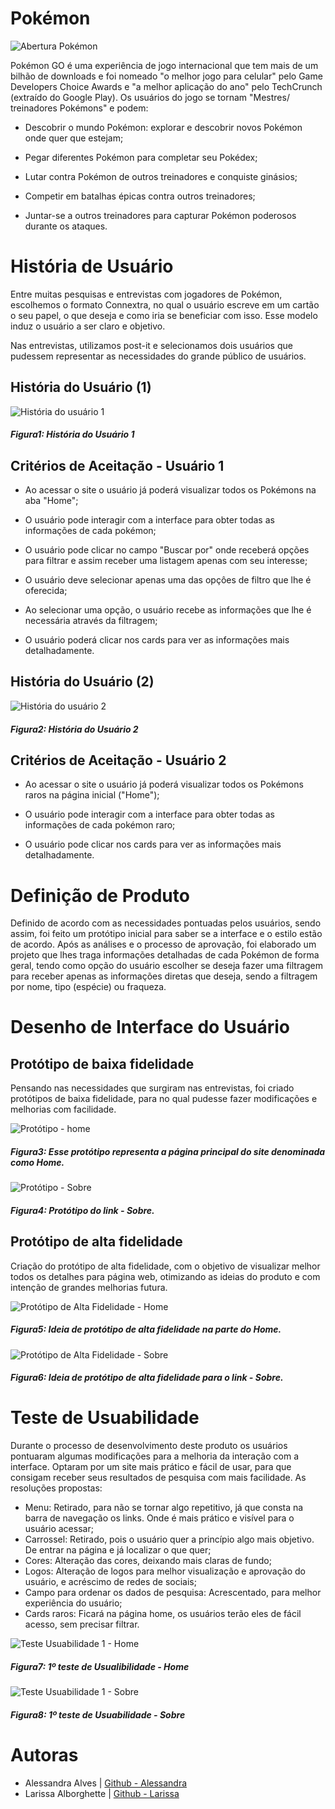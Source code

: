 # Pokémon 

![Abertura Pokémon](src/img/imgs.readme/pokemongo.readme.jpg) 

Pokémon GO é uma experiência de jogo internacional que tem mais de um bilhão de downloads e foi nomeado "o melhor jogo para celular" pelo Game Developers Choice Awards e "a melhor aplicação do ano" pelo TechCrunch (extraído do Google Play). Os usuários do jogo se tornam "Mestres/ treinadores Pokémons" e podem: 

* Descobrir o mundo Pokémon: explorar e descobrir novos Pokémon onde quer que estejam;

* Pegar diferentes Pokémon para completar seu Pokédex;

* Lutar contra Pokémon de outros treinadores e conquiste ginásios; 

* Competir em batalhas épicas contra outros treinadores; 

* Juntar-se a outros treinadores para capturar Pokémon poderosos durante os ataques. 

# História de Usuário 

Entre muitas pesquisas e entrevistas com jogadores de Pokémon, escolhemos o formato Connextra, no qual o usuário escreve em um cartão o seu papel, o que deseja e como iria se beneficiar com isso. Esse modelo induz o usuário a ser claro e objetivo. 

Nas entrevistas, utilizamos post-it e selecionamos dois usuários que pudessem representar as necessidades do grande público de usuários. 

## História do Usuário (1) 

![História do usuário 1](src/img/imgs.readme/post-it1.jpg)
##### Figura1: História do Usuário 1 

## Critérios de Aceitação - Usuário 1 

* Ao acessar o site o usuário já poderá visualizar todos os Pokémons na aba "Home";

* O usuário pode interagir com a interface para obter todas as informações de cada pokémon; 

* O usuário pode clicar no campo "Buscar por" onde receberá opções para filtrar e assim receber uma listagem apenas com seu interesse; 

* O usuário deve selecionar apenas uma das opçôes de filtro que lhe é oferecida;

* Ao selecionar uma opção, o usuário recebe as informações que lhe é necessária através da filtragem;

* O usuário poderá clicar nos cards para ver as informações mais detalhadamente. 

## História do Usuário (2)

![História do usuário 2](src/img/imgs.readme/post-it2.jpg)
##### Figura2: História do Usuário 2 

## Critérios de Aceitação - Usuário 2 

* Ao acessar o site o usuário já poderá visualizar todos os Pokémons raros na página inicial ("Home");

* O usuário pode interagir com a interface para obter todas as informações de cada pokémon raro; 
 
* O usuário pode clicar nos cards para ver as informações mais detalhadamente.

# Definição de Produto 

Definido de acordo com as necessidades pontuadas pelos usuários, sendo assim, foi feito um protótipo inicial para saber se a interface e o estilo estão de acordo. Após as análises e o processo de aprovação, foi elaborado um projeto que lhes traga informações detalhadas de cada Pokémon de forma geral, tendo como opção do usuário escolher se deseja fazer uma filtragem para receber apenas as informações diretas que deseja, sendo a filtragem por nome, tipo (espécie) ou fraqueza. 

# Desenho de Interface do Usuário

## Protótipo de baixa fidelidade

Pensando nas necessidades que surgiram nas entrevistas, foi criado protótipos de baixa fidelidade, para no qual pudesse fazer modificações e melhorias com facilidade. 

![Protótipo - home](src/img/imgs.readme/prototipo_home.jpg) 
##### Figura3: Esse protótipo representa a página principal do site denominada como Home. 

![Protótipo - Sobre](src/img/imgs.readme/prototipo_sobre.jpg)
##### Figura4: Protótipo do link - Sobre. 

## Protótipo de alta fidelidade 

Criação do protótipo de alta fidelidade, com o objetivo de visualizar melhor todos os detalhes para página web, otimizando as ideias do produto e com intenção de grandes melhorias futura.

![Protótipo de Alta Fidelidade - Home](src/img/imgs.readme/canva_home.jpg)
##### Figura5: Ideia de protótipo de alta fidelidade na parte do Home.

![Protótipo de Alta Fidelidade - Sobre](src/img/imgs.readme/canva_sobre.jpg)
##### Figura6: Ideia de protótipo de alta fidelidade para o link - Sobre. 

# Teste de Usuabilidade

Durante o processo de desenvolvimento deste produto os usuários pontuaram algumas modificações para a melhoria da interação com a interface. Optaram por um site mais prático e fácil de usar, para que consigam receber seus resultados de pesquisa com mais facilidade.
As resoluções propostas:

* Menu: Retirado, para não se tornar algo repetitivo, já que consta na barra de navegação os links. Onde é mais prático e visível para o usuário acessar;
* Carrossel: Retirado, pois o usuário quer a princípio algo mais objetivo. De entrar na página e já localizar o que quer;
* Cores: Alteração das cores, deixando mais claras de fundo;
* Logos: Alteração de logos para melhor visualização e aprovação do usuário, e acréscimo de redes de sociais;
* Campo para ordenar os dados de pesquisa: Acrescentado, para melhor experiência do usuário;
* Cards raros: Ficará na página home, os usuários terão eles de fácil acesso, sem precisar filtrar.

![Teste Usuabilidade 1 - Home](src/img/imgs.readme/home.teste1.jpg)
##### Figura7: 1º teste de Usualibilidade - Home

![Teste Usuabilidade 1 - Sobre](src/img/imgs.readme/sobre.teste1.jpg)
##### Figura8: 1º teste de Usuabilidade - Sobre

# Autoras

* Alessandra Alves | [Github - Alessandra](https://github.com/ale-alves)
* Larissa Alborghette | [Github - Larissa](https://github.com/laris28)
